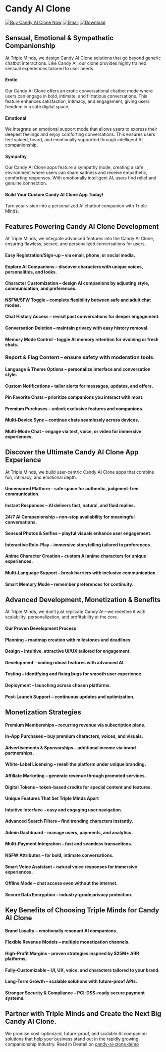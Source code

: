 # Candy AI Clone
[![Buy Candy AI Clone Now](https://img.shields.io/badge/Buy%20Now-black)](https://tripleminds.co/white-label/candy-ai-clone/)
[![Email](https://img.shields.io/badge/Email-red)](mailto:sales@tripleminds.co)
[![Download](https://img.shields.io/badge/Download-gold)](https://tripleminds.co/white-label/candy-ai-clone/)


## Sensual, Emotional & Sympathetic Companionship

At Triple Minds, we design Candy AI Clone solutions that go beyond generic chatbot interactions. Like Candy AI, our clone provides highly trained sensual experiences tailored to user needs.

####  Erotic

Our Candy AI Clone offers an erotic conversational chatbot mode where users can engage in bold, intimate, and flirtatious conversations. This feature enhances satisfaction, intimacy, and engagement, giving users freedom in a safe digital space.

#### Emotional

We integrate an emotional support mode that allows users to express their deepest feelings and enjoy comforting conversations. This ensures users feel valued, heard, and emotionally supported through intelligent AI companionship.

#### Sympathy

Our Candy AI Clone apps feature a sympathy mode, creating a safe environment where users can share sadness and receive empathetic, comforting responses. With emotionally intelligent AI, users find relief and genuine connection.

####  Build Your Custom Candy AI Clone App Today!
Turn your vision into a personalized AI chatbot companion with Triple Minds.

## Features Powering Candy AI Clone Development

At Triple Minds, we integrate advanced features into the Candy AI Clone, ensuring flawless, secure, and personalized conversations for users.

#### Easy Registration/Sign-up – via email, phone, or social media.

#### Explore AI Companions – discover characters with unique voices, personalities, and looks.

#### Character Customization – design AI companions by adjusting style, communication, and preferences.

#### NSFW/SFW Toggle – complete flexibility between safe and adult chat modes.

#### Chat History Access – revisit past conversations for deeper engagement.

#### Conversation Deletion – maintain privacy with easy history removal.

#### Memory Mode Control – toggle AI memory retention for evolving or fresh chats.

### Report & Flag Content – ensure safety with moderation tools.

#### Language & Theme Options – personalize interface and conversation style.

#### Custom Notifications – tailor alerts for messages, updates, and offers.

#### Pin Favorite Chats – prioritize companions you interact with most.

#### Premium Purchases – unlock exclusive features and companions.

#### Multi-Device Sync – continue chats seamlessly across devices.

#### Multi-Mode Chat – engage via text, voice, or video for immersive experiences.

## Discover the Ultimate Candy AI Clone App Experience

At Triple Minds, we build user-centric Candy AI Clone apps that combine fun, intimacy, and emotional depth.

#### Uncensored Platform – safe space for authentic, judgment-free communication.

#### Instant Responses – AI delivers fast, natural, and fluid replies.

#### 24/7 AI Companionship – non-stop availability for meaningful conversations.

#### Sensual Photos & Selfies – playful visuals enhance user engagement.

#### Interactive Role-Play – immersive storytelling tailored to preferences.

#### Anime Character Creation – custom AI anime characters for unique experiences.

#### Multi-Language Support – break barriers with inclusive communication.

#### Smart Memory Mode – remember preferences for continuity.

## Advanced Development, Monetization & Benefits

At Triple Minds, we don’t just replicate Candy AI—we redefine it with scalability, personalization, and profitability at the core.

#### Our Proven Development Process

#### Planning – roadmap creation with milestones and deadlines.

#### Design – intuitive, attractive UI/UX tailored for engagement.

#### Development – coding robust features with advanced AI.

#### Testing – identifying and fixing bugs for smooth user experience.

#### Deployment – launching across chosen platforms.

#### Post-Launch Support – continuous updates and optimization.

## Monetization Strategies

#### Premium Memberships – recurring revenue via subscription plans.

#### In-App Purchases – buy premium characters, voices, and visuals.

#### Advertisements & Sponsorships – additional income via brand partnerships.

#### White-Label Licensing – resell the platform under unique branding.

#### Affiliate Marketing – generate revenue through promoted services.

#### Digital Tokens – token-based credits for special content and features.

#### Unique Features That Set Triple Minds Apart

#### Intuitive Interface – easy and engaging user navigation.

#### Advanced Search Filters – find trending characters instantly.

#### Admin Dashboard – manage users, payments, and analytics.

#### Multi-Payment Integration – fast and seamless transactions.

#### NSFW Attributes – for bold, intimate conversations.

#### Smart Voice Assistant – natural voice responses for immersive experiences.

#### Offline Mode – chat access even without the internet.

#### Secure Data Encryption – industry-grade privacy protection.

## Key Benefits of Choosing Triple Minds for Candy AI Clone

#### Brand Loyalty – emotionally resonant AI companions.

#### Flexible Revenue Models – multiple monetization channels.

#### High-Profit Margins – proven strategies inspired by $25M+ ARR platforms.

#### Fully-Customizable – UI, UX, voice, and characters tailored to your brand.

#### Long-Term Growth – scalable solutions with future-proof APIs.

#### Stronger Security & Compliance – PCI-DSS-ready secure payment systems.

##  Partner with Triple Minds and Create the Next Big Candy AI Clone.
We promise cost-optimized, future-proof, and scalable AI companion solutions that help your business stand out in the rapidly growing companionship industry.
Read in Deatail on [candy-ai-clone demo](https://github.com/ashishpandeyceo/candy-ai-clone/blob/main/candy-ai-clone-demo.md)
